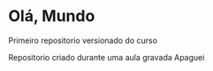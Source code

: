 # Olá, Mundo
 Primeiro repositorio versionado do curso

Repositorio criado durante uma aula gravada
Apaguei 
